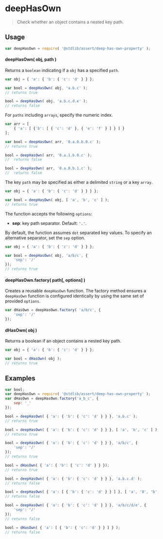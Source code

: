 # deepHasOwn

> Check whether an object contains a nested key path.


<section class="usage">

## Usage

``` javascript
var deepHasOwn = require( '@stdlib/assert/deep-has-own-property' );
```

#### deepHasOwn( obj, path )

Returns a `boolean` indicating if a `obj` has a specified `path`.

<!-- eslint-disable object-curly-newline, object-curly-spacing -->

``` javascript
var obj = { 'a': { 'b': { 'c': 'd' } } };

var bool = deepHasOwn( obj, 'a.b.c' );
// returns true

bool = deepHasOwn( obj, 'a.b.c.d.e' );
// returns false
```

For `paths` including `arrays`, specify the numeric index.

<!-- eslint-disable object-curly-newline, object-curly-spacing -->

``` javascript
var arr = [
    { 'a': [ {'b': [ { 'c': 'd' }, { 'e': 'f' } ] } ] }
];

var bool = deepHasOwn( arr, '0.a.0.b.0.c' );
// returns true

bool = deepHasOwn( arr, '0.a.1.b.0.c' );
//  returns false

bool = deepHasOwn( arr, '0.a.0.b.1.c' );
//  returns false
```

The key `path` may be specified as either a delimited `string` or a key `array`.

<!-- eslint-disable object-curly-newline, object-curly-spacing -->

``` javascript
var obj = { 'a': { 'b': { 'c': 'd' } } } };

var bool = deepHasOwn( obj, [ 'a', 'b', 'c' ] );
// returns true
```

The function accepts the following `options`:

* __sep__: key path separator. Default: `'.'`.

By default, the function assumes `dot` separated key values. To specify an alternative separator, set the `sep` option.

<!-- eslint-disable object-curly-newline, object-curly-spacing -->

``` javascript
var obj = { 'a': { 'b': { 'c': 'd' } } };

var bool = deepHasOwn( obj, 'a/b/c', {
    'sep': '/'
});
// returns true
```


#### deepHasOwn.factory( path\[, options\] )

Creates a reusable `deepHasOwn` function. The factory method ensures a `deepHasOwn` function is configured identically by using the same set of provided `options`.

``` javascript
var dHasOwn = deepHasOwn.factory( 'a/b/c', {
    'sep': '/'
});
```


#### dHasOwn( obj )

Returns a boolean if an object contains a nested key path.

<!-- eslint-disable object-curly-newline, object-curly-spacing -->

``` javascript
var obj = { 'a': { 'b': { 'c': 'd' } } };

var bool = dHasOwn( obj );
// returns true
```

</section>

<!-- /.usage -->

<section class="examples">

## Examples

``` javascript
var bool;
var deepHasOwn = require( '@stdlib/assert/deep-has-own-property' );
var dHasOwn = deepHasOwn.factory('a_b_c', {
    sep: '_'
});

bool = deepHasOwn( { 'a': { 'b': { 'c': 'd' } } }, 'a.b.c' );
// returns true

bool = deepHasOwn( { 'a': { 'b': { 'c': 'd' } } }, [ 'a', 'b', 'c' ] );
// returns true

bool = deepHasOwn( { 'a': { 'b': { 'c': 'd' } } }, 'a/b/c', {
    'sep': '/'
});
// returns true

bool = dHasOwn( { 'a': { 'b': { 'c': 'd' } } });
// returns true

bool = deepHasOwn( { 'a': { 'b': { 'c': 'd' } } }, 'a.b.c.d' );
// returns false

bool = deepHasOwn( { 'a': [ { 'b': { 'c': 'd' } } ] }, [ 'a', '0', 'b', 'c', 'd' ] );
// returns false

bool = deepHasOwn( { 'a': { 'b': { 'c': 'd' } } }, 'a/b/c/d/e', {
    'sep': '/'
});
// returns false

bool = dHasOwn( { 'a': [ { 'b': { 'c': 'd' } } ] } );
// returns false
```

</section>

<!-- /.examples -->


<section class="links">

</section>

<!-- /.links -->
